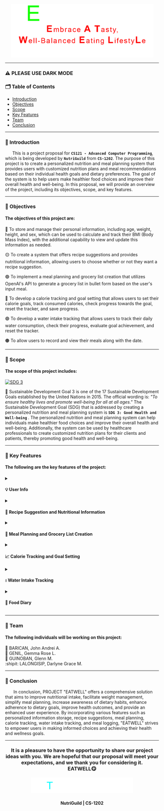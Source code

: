 <!--the GIF we used was made by us-->
<div align="center"> <img src="EATWELL.gif" width="467" height="175"> <br> </div>

______________________________________________________________________
### :warning: PLEASE USE DARK MODE
<h3><b>🗂 Table of Contents</b></h3>

<ul>
  <li><a href="#introduction">Introduction</a></li>
  <li><a href="#objectives">Objectives</a></li>
  <li><a href="#scope">Scope</a></li>
  <li><a href="#key-features">Key Features</a></li>
  <li><a href="#team">Team</a></li>
  <li><a href="#conclusion">Conclusion</a></li>
</ul>

______________________________________________________________________
<h3 id="introduction"><b>📄 Introduction</b></h3>

      This is a project proposal for **`CS121 - Advanced Computer Programming`**, which is being developed by **`NutriGuild`** from **`CS-1202`**. The purpose of this project is to create a personalized nutrition and meal planning system that provides users with customized nutrition plans and meal recommendations based on their individual health goals and dietary preferences. The goal of the system is to help users make healthier food choices and improve their overall health and well-being. In this proposal, we will provide an overview of the project, including its objectives, scope, and key features.
______________________________________________________________________
<h3 id="objectives"><b>🔗 Objectives</b></h3>
<h4> The objectives of this project are:</h4>

🔴 To store and manage their personal information, including age, weight, height, and sex, which can be used to calculate and track their BMI (Body Mass Index), with the additional capability to view and update this information as needed.

🟡 To create a system that offers recipe suggestions and provides nutritional information, allowing users to choose whether or not they want a recipe suggestion.

🟢 To implement a meal planning and grocery list creation that utilizes OpenAI's API to generate a grocery list in bullet form based on the user's input meal.

🔵 To develop a calorie tracking and goal setting that allows users to set their calorie goals, track consumed calories, check progress towards the goal, reset the tracker, and save progress.

🟣 To develop a water intake tracking that allows users to track their daily water consumption, check their progress, evaluate goal achievement, and reset the tracker.

🟠 To allow users to record and view their meals along with the date.
______________________________________________________________________
<h3 id="scope"><b>🔎 Scope</b></h3>
<h4>The scope of this project includes:</h4>

[![SDG 3](https://img.shields.io/badge/Goal%203-Sustainable%20Development%20Goal-green)](https://sdgs.un.org/goals/goal3)

📌 Sustainable Development Goal 3 is one of the 17 Sustainable Development Goals established by the United Nations in 2015. The official wording is: <i> "To ensure healthy lives and promote well-being for all at all ages." </i> The Sustainable Development Goal (SDG) that is addressed by creating a personalized nutrition and meal planning system is <b> `SDG 3: Good Health and Well-being` </b>. The personalized nutrition and meal planning system can help individuals make healthier food choices and improve their overall health and well-being. Additionally, the system can be used by healthcare professionals to create customized nutrition plans for their clients and patients, thereby promoting good health and well-being.

______________________________________________________________________
<h3 id="key-features"><b>🔑 Key Features</b></h3>
<h4> The following are the key features of the project:<h4>
<details>
  
  <summary><h4> 💡 User Info </h4></summary>
  <div align="center"> <img src="PHOTOS/[1]_userinfo.png" width="467" height="175"> <br> </div>

        • In the User Info option (option 1), users enter their username. They are presented with two options: View Info and Exit. If they choose to view their info, their personal information is displayed. Users can update their information individually, and the changes are automatically saved.
  
</details>
<details>
  
  <summary><h4> 💬 Recipe Suggestion and Nutritional Information </h4></summary>
  <div align="center"> <img src="PHOTOS/[2]_recipe.png" width="350" height="310"> <br> </div>

        • Option 2 allows users to request a random recipe. The recipe includes a set of ingredients and brief nutritional facts.  
  
</details>
<details>

  <summary><h4>📝 Meal Planning and Grocery List Creation </h4></summary>
  <div align="center"> <img src="PHOTOS/[3]_mealplan.png" width="350" height="225"> <br> </div>
  
        • Option 3 asks users if they want a grocery list for a specific meal. If they choose option 1, they are prompted to select a meal for which they want a grocery list. With the assistance of AI, the system automatically generates the list in bullet point format.

</details>
<details>
  
  <summary><h4>📈 Calorie Tracking and Goal Setting </h4></summary>
  <div align="center"> <img src="PHOTOS/[4]_calorie.png" width="350" height="225"> <br> </div>
  
        • Option 4 offers five modes: Goal Setting, Track Calories, Check Progress, and Reset Tracker. In the Goal Setting mode, the user's BMR is displayed based on their data. Track Calories allows users to enter the amount of calories consumed. Check Progress monitors the remaining calories that need to be consumed. Reset Tracker restores the target calories or BMR to its default value.

</details>
<details>
  
  <summary><h4> 💧 Water Intake Tracking </h4></summary>
  <div align="center"> <img src="PHOTOS/[5]_water.png" width="350" height="225"> <br> </div>
  
        • Option 5 tracks the user's water intake. It includes Track Water Intake, Check Progress, Check Goal Achievement, and Reset Tracker. Track Water Intake prompts users to enter the amount of water consumed. The entered amount is compared to the required water intake per day, which is 1,896 mL, in the Check Progress section. Check Goal Achievement displays the remaining amount of water that needs to be consumed on a particular day. Reset Tracker allows users to reset the target water intake.

</details>
<details>
  <summary><h4>📖 Food Diary </h4></summary>
  <div align="center"> <img src="PHOTOS/[6]_fooddiary.png" width="467" height="175"> <br> </div>
  
        • The last option enables users to input the food they consumed on a particular date. This mode has two options: Record Food and Food Diary. In Record Food, users enter the date in the format Month-Day-Year. If the user enters the wrong sequence, an error message is displayed, allowing them to correct the date. Next, users choose between breakfast, lunch, snack, or dinner and input the corresponding food items. The Food Diary option displays the entered data, allowing users to delete specific items from the list and save the changes. 

</details>

______________________________________________________________________
<h3 id="team"><b>👥 Team</b></h3>
<h4> The following individuals will be working on this project:</h4>
  
🐔  BARICAN, John Andrei A.  
🐻  GENIL, Gemma Rose L.  
🐷  GUINOBAN, Glenn M.  
:shipit:  LALONGISIP, Darlyne Grace M.
______________________________________________________________________
<h3 id="conclusion"><b>💬 Conclusion</b></h3>

       In conclusion, PROJECT "EATWELL" offers a comprehensive solution that aims to improve nutritional intake, facilitate weight management, simplify meal planning, increase awareness of dietary habits, enhance adherence to dietary goals, improve health outcomes, and provide an enhanced user experience. By incorporating various features such as personalized information storage, recipe suggestions, meal planning, calorie tracking, water intake tracking, and meal logging, "EATWELL" strives to empower users in making informed choices and achieving their health and wellness goals. 
______________________________________________________________________
<h3 align="center">
It is a pleasure to have the opportunity to share our project ideas with you. We are hopeful that our proposal will meet your expectations, and we thank you for considering it. <br>
  EATWELL😋
  <br><br>
<img src="THANK YOU!.gif" width="334" height="50"><br>
<h4 align="center">NutriGuild | CS-1202</h4>
</h3>
